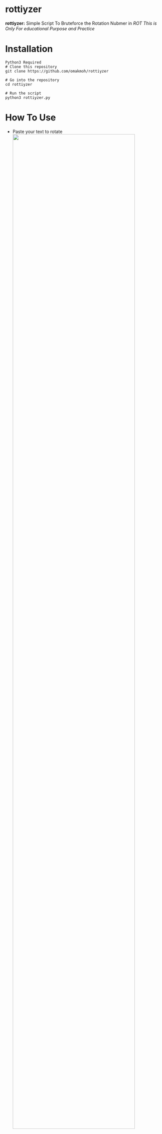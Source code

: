# rottiyzer
**rottiyzer:** Simple Script To Bruteforce the Rotation Nubmer in *ROT*
*This is Only For educational Purpose and Practice*
# Installation
```
Python3 Required
# Clone this repository
git clone https://github.com/omakmoh/rottiyzer

# Go into the repository
cd rottiyzer

# Run the script
python3 rottiyzer.py
```
# How To Use 
* Paste your text to rotate 
<img src="https://imgur.com/download/E6x2mDW" width="90%"></img> 
* You have 2 options 1 For show all attempts or 2 to show only useful attempts
* Option No.1 Showd up all attempts
<img src="https://imgur.com/download/QxRnZKJ" width="90%"></img> 
* Option No.2 Showd the useful attempt BTW you can add your words by edit the file.
<img src="https://imgur.com/download/Rjzjao1/" width="90%"></img><br> 
**Thanks**
